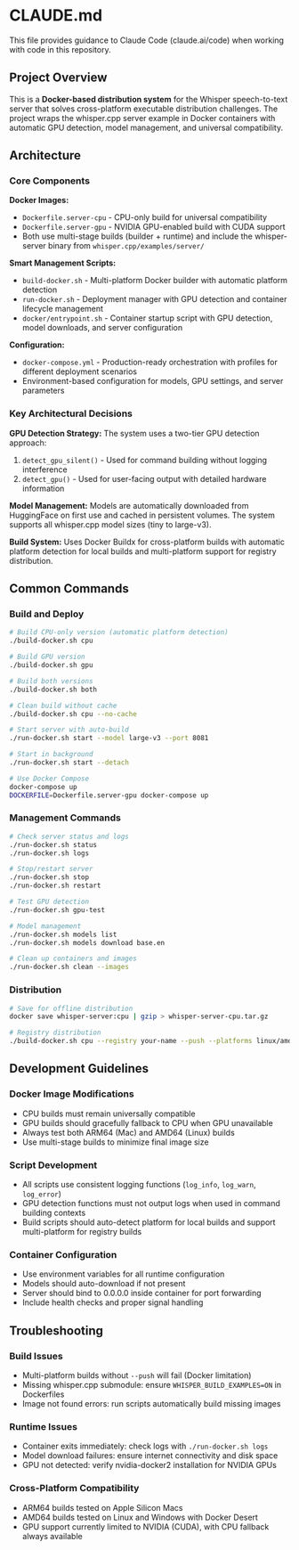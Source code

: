 # CLAUDE.md

This file provides guidance to Claude Code (claude.ai/code) when working with code in this repository.

## Project Overview

This is a **Docker-based distribution system** for the Whisper speech-to-text server that solves cross-platform executable distribution challenges. The project wraps the whisper.cpp server example in Docker containers with automatic GPU detection, model management, and universal compatibility.

## Architecture

### Core Components

**Docker Images:**
- `Dockerfile.server-cpu` - CPU-only build for universal compatibility
- `Dockerfile.server-gpu` - NVIDIA GPU-enabled build with CUDA support
- Both use multi-stage builds (builder + runtime) and include the whisper-server binary from `whisper.cpp/examples/server/`

**Smart Management Scripts:**
- `build-docker.sh` - Multi-platform Docker builder with automatic platform detection
- `run-docker.sh` - Deployment manager with GPU detection and container lifecycle management
- `docker/entrypoint.sh` - Container startup script with GPU detection, model downloads, and server configuration

**Configuration:**
- `docker-compose.yml` - Production-ready orchestration with profiles for different deployment scenarios
- Environment-based configuration for models, GPU settings, and server parameters

### Key Architectural Decisions

**GPU Detection Strategy:** The system uses a two-tier GPU detection approach:
1. `detect_gpu_silent()` - Used for command building without logging interference
2. `detect_gpu()` - Used for user-facing output with detailed hardware information

**Model Management:** Models are automatically downloaded from HuggingFace on first use and cached in persistent volumes. The system supports all whisper.cpp model sizes (tiny to large-v3).

**Build System:** Uses Docker Buildx for cross-platform builds with automatic platform detection for local builds and multi-platform support for registry distribution.

## Common Commands

### Build and Deploy
```bash
# Build CPU-only version (automatic platform detection)
./build-docker.sh cpu

# Build GPU version 
./build-docker.sh gpu

# Build both versions
./build-docker.sh both

# Clean build without cache
./build-docker.sh cpu --no-cache

# Start server with auto-build
./run-docker.sh start --model large-v3 --port 8081

# Start in background
./run-docker.sh start --detach

# Use Docker Compose
docker-compose up
DOCKERFILE=Dockerfile.server-gpu docker-compose up
```

### Management Commands
```bash
# Check server status and logs
./run-docker.sh status
./run-docker.sh logs

# Stop/restart server
./run-docker.sh stop
./run-docker.sh restart

# Test GPU detection
./run-docker.sh gpu-test

# Model management
./run-docker.sh models list
./run-docker.sh models download base.en

# Clean up containers and images
./run-docker.sh clean --images
```

### Distribution
```bash
# Save for offline distribution
docker save whisper-server:cpu | gzip > whisper-server-cpu.tar.gz

# Registry distribution
./build-docker.sh cpu --registry your-name --push --platforms linux/amd64,linux/arm64
```

## Development Guidelines

### Docker Image Modifications
- CPU builds must remain universally compatible
- GPU builds should gracefully fallback to CPU when GPU unavailable
- Always test both ARM64 (Mac) and AMD64 (Linux) builds
- Use multi-stage builds to minimize final image size

### Script Development
- All scripts use consistent logging functions (`log_info`, `log_warn`, `log_error`)
- GPU detection functions must not output logs when used in command building contexts
- Build scripts should auto-detect platform for local builds and support multi-platform for registry builds

### Container Configuration  
- Use environment variables for all runtime configuration
- Models should auto-download if not present
- Server should bind to 0.0.0.0 inside container for port forwarding
- Include health checks and proper signal handling

## Troubleshooting

### Build Issues
- Multi-platform builds without `--push` will fail (Docker limitation)
- Missing whisper.cpp submodule: ensure `WHISPER_BUILD_EXAMPLES=ON` in Dockerfiles
- Image not found errors: run scripts automatically build missing images

### Runtime Issues
- Container exits immediately: check logs with `./run-docker.sh logs`
- Model download failures: ensure internet connectivity and disk space
- GPU not detected: verify nvidia-docker2 installation for NVIDIA GPUs

### Cross-Platform Compatibility
- ARM64 builds tested on Apple Silicon Macs
- AMD64 builds tested on Linux and Windows with Docker Desert
- GPU support currently limited to NVIDIA (CUDA), with CPU fallback always available